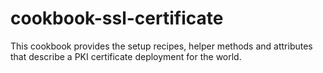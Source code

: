 cookbook-ssl-certificate
========================

This cookbook provides the setup recipes, helper methods and attributes that describe a PKI certificate deployment for the world.
